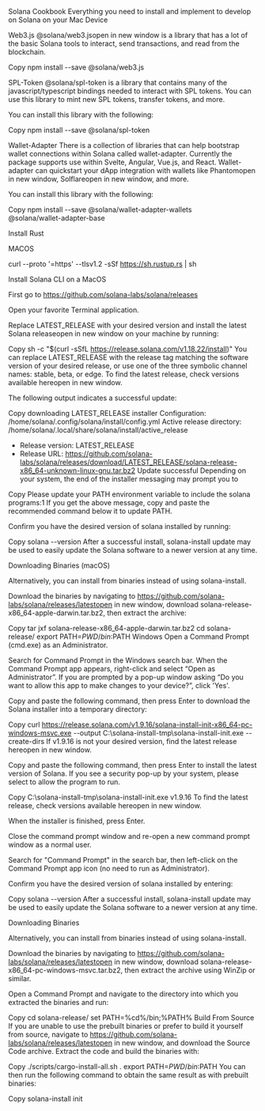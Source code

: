 Solana Cookbook
Everything you need to install and implement to develop on Solana on your Mac Device

Web3.js
@solana/web3.jsopen in new window is a library that has a lot of the basic Solana tools to interact, send transactions, and read from the blockchain.

Copy
npm install --save @solana/web3.js

SPL-Token
@solana/spl-token is a library that contains many of the javascript/typescript bindings needed to interact with SPL tokens. You can use this library to mint new SPL tokens, transfer tokens, and more.

You can install this library with the following:

Copy
npm install --save @solana/spl-token

Wallet-Adapter
There is a collection of libraries that can help bootstrap wallet connections within Solana called wallet-adapter. Currently the package supports use within Svelte, Angular, Vue.js, and React. Wallet-adapter can quickstart your dApp integration with wallets like Phantomopen in new window, Solflareopen in new window, and more.

You can install this library with the following:

Copy
npm install --save @solana/wallet-adapter-wallets \
    @solana/wallet-adapter-base

Install Rust

MACOS


curl --proto '=https' --tlsv1.2 -sSf https://sh.rustup.rs | sh

Install Solana CLI on a MacOS

First go to https://github.com/solana-labs/solana/releases

Open your favorite Terminal application.

Replace LATEST_RELEASE with your desired version and install the latest Solana releaseopen in new window on your machine by running:

Copy
sh -c "$(curl -sSfL https://release.solana.com/v1.18.22/install)"
You can replace LATEST_RELEASE with the release tag matching the software version of your desired release, or use one of the three symbolic channel names: stable, beta, or edge. To find the latest release, check versions available hereopen in new window.

The following output indicates a successful update:

Copy
downloading LATEST_RELEASE installer
Configuration: /home/solana/.config/solana/install/config.yml
Active release directory: /home/solana/.local/share/solana/install/active_release
* Release version: LATEST_RELEASE
* Release URL: https://github.com/solana-labs/solana/releases/download/LATEST_RELEASE/solana-release-x86_64-unknown-linux-gnu.tar.bz2
Update successful
Depending on your system, the end of the installer messaging may prompt you to

Copy
Please update your PATH environment variable to include the solana programs:1
If you get the above message, copy and paste the recommended command below it to update PATH.

Confirm you have the desired version of solana installed by running:

Copy
solana --version
After a successful install, solana-install update may be used to easily update the Solana software to a newer version at any time.

Downloading Binaries (macOS)

Alternatively, you can install from binaries instead of using solana-install.

Download the binaries by navigating to https://github.com/solana-labs/solana/releases/latestopen in new window, download solana-release-x86_64-apple-darwin.tar.bz2, then extract the archive:

Copy
tar jxf solana-release-x86_64-apple-darwin.tar.bz2
cd solana-release/
export PATH=$PWD/bin:$PATH
Windows
Open a Command Prompt (cmd.exe) as an Administrator.

Search for Command Prompt in the Windows search bar. When the Command Prompt app appears, right-click and select “Open as Administrator”. If you are prompted by a pop-up window asking “Do you want to allow this app to make changes to your device?”, click 'Yes'.

Copy and paste the following command, then press Enter to download the Solana installer into a temporary directory:

Copy
curl https://release.solana.com/v1.9.16/solana-install-init-x86_64-pc-windows-msvc.exe --output C:\solana-install-tmp\solana-install-init.exe --create-dirs
If v1.9.16 is not your desired version, find the latest release hereopen in new window.

Copy and paste the following command, then press Enter to install the latest version of Solana. If you see a security pop-up by your system, please select to allow the program to run.

Copy
C:\solana-install-tmp\solana-install-init.exe v1.9.16
To find the latest release, check versions available hereopen in new window.

When the installer is finished, press Enter.

Close the command prompt window and re-open a new command prompt window as a normal user.

Search for "Command Prompt" in the search bar, then left-click on the Command Prompt app icon (no need to run as Administrator).

Confirm you have the desired version of solana installed by entering:

Copy
solana --version
After a successful install, solana-install update may be used to easily update the Solana software to a newer version at any time.

Downloading Binaries

Alternatively, you can install from binaries instead of using solana-install.

Download the binaries by navigating to https://github.com/solana-labs/solana/releases/latestopen in new window, download solana-release-x86_64-pc-windows-msvc.tar.bz2, then extract the archive using WinZip or similar.

Open a Command Prompt and navigate to the directory into which you extracted the binaries and run:

Copy
cd solana-release/
set PATH=%cd%/bin;%PATH%
Build From Source
If you are unable to use the prebuilt binaries or prefer to build it yourself from source, navigate to https://github.com/solana-labs/solana/releases/latestopen in new window, and download the Source Code archive. Extract the code and build the binaries with:

Copy
./scripts/cargo-install-all.sh .
export PATH=$PWD/bin:$PATH
You can then run the following command to obtain the same result as with prebuilt binaries:

Copy
solana-install init